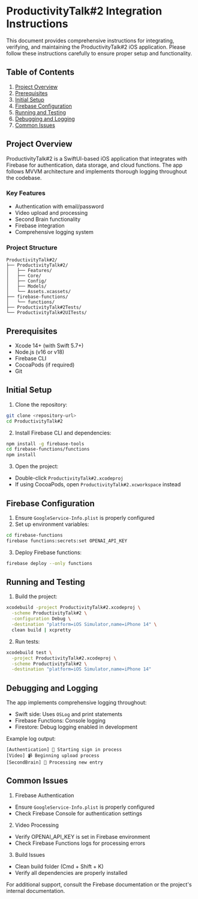# ProductivityTalk#2 Integration Instructions

This document provides comprehensive instructions for integrating, verifying, and maintaining the ProductivityTalk#2 iOS application. Please follow these instructions carefully to ensure proper setup and functionality.

## Table of Contents
1. [Project Overview](#project-overview)
2. [Prerequisites](#prerequisites)
3. [Initial Setup](#initial-setup)
4. [Firebase Configuration](#firebase-configuration)
5. [Running and Testing](#running-and-testing)
6. [Debugging and Logging](#debugging-and-logging)
7. [Common Issues](#common-issues)

## Project Overview

ProductivityTalk#2 is a SwiftUI-based iOS application that integrates with Firebase for authentication, data storage, and cloud functions. The app follows MVVM architecture and implements thorough logging throughout the codebase.

### Key Features
- Authentication with email/password
- Video upload and processing
- Second Brain functionality
- Firebase integration
- Comprehensive logging system

### Project Structure
```
ProductivityTalk#2/
├── ProductivityTalk#2/
│   ├── Features/
│   ├── Core/
│   ├── Config/
│   ├── Models/
│   └── Assets.xcassets/
├── firebase-functions/
│   └── functions/
├── ProductivityTalk#2Tests/
└── ProductivityTalk#2UITests/
```

## Prerequisites

- Xcode 14+ (with Swift 5.7+)
- Node.js (v16 or v18)
- Firebase CLI
- CocoaPods (if required)
- Git

## Initial Setup

1. Clone the repository:
```bash
git clone <repository-url>
cd ProductivityTalk#2
```

2. Install Firebase CLI and dependencies:
```bash
npm install -g firebase-tools
cd firebase-functions/functions
npm install
```

3. Open the project:
- Double-click `ProductivityTalk#2.xcodeproj`
- If using CocoaPods, open `ProductivityTalk#2.xcworkspace` instead

## Firebase Configuration

1. Ensure `GoogleService-Info.plist` is properly configured
2. Set up environment variables:
```bash
cd firebase-functions
firebase functions:secrets:set OPENAI_API_KEY
```

3. Deploy Firebase functions:
```bash
firebase deploy --only functions
```

## Running and Testing

1. Build the project:
```bash
xcodebuild -project ProductivityTalk#2.xcodeproj \
  -scheme ProductivityTalk#2 \
  -configuration Debug \
  -destination "platform=iOS Simulator,name=iPhone 14" \
  clean build | xcpretty
```

2. Run tests:
```bash
xcodebuild test \
  -project ProductivityTalk#2.xcodeproj \
  -scheme ProductivityTalk#2 \
  -destination "platform=iOS Simulator,name=iPhone 14"
```

## Debugging and Logging

The app implements comprehensive logging throughout:

- Swift side: Uses `OSLog` and print statements
- Firebase Functions: Console logging
- Firestore: Debug logging enabled in development

Example log output:
```
[Authentication] 🔐 Starting sign in process
[Video] 📹 Beginning upload process
[SecondBrain] 🧠 Processing new entry
```

## Common Issues

1. Firebase Authentication
- Ensure `GoogleService-Info.plist` is properly configured
- Check Firebase Console for authentication settings

2. Video Processing
- Verify OPENAI_API_KEY is set in Firebase environment
- Check Firebase Functions logs for processing errors

3. Build Issues
- Clean build folder (Cmd + Shift + K)
- Verify all dependencies are properly installed

For additional support, consult the Firebase documentation or the project's internal documentation. 